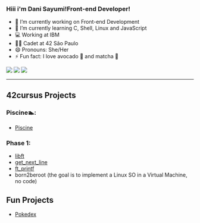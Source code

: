### Hiii i'm Dani Sayumi!Front-end Developer!

- 🔭 I’m currently working on Front-end Development
- 🌱 I’m currently learning C, Shell, Linux and JavaScript
- 💻 Working at IBM
- 🧑‍🚀 Cadet at 42 São Paulo
- 😄 Pronouns: She/Her
- ⚡ Fun fact: I love avocado 🥑 and matcha 🍵
  
<div> 
  <a href="https://www.instagram.com/dani_sayumin/" target="_blank"><img src="https://img.shields.io/badge/-Instagram-%23E4405F?style=for-the-badge&logo=instagram&logoColor=white" target="_blank"></a>
  <a href = "mailto:sayuminitta@gmail.com"><img src="https://img.shields.io/badge/-Gmail-%23333?style=for-the-badge&logo=gmail&logoColor=white" target="_blank"></a>
  <a href="https://www.linkedin.com/in/daniela-sayumi-nitta-7471741b4/" target="_blank"><img src="https://img.shields.io/badge/-LinkedIn-%230077B5?style=for-the-badge&logo=linkedin&logoColor=white" target="_blank"></a> 
  
</div>

---

## 42cursus Projects
### Piscine🏊:
- [Piscine](https://github.com/danisayumin/Piscine42)

### Phase 1:
- [libft](https://github.com/danisayumin/libft)
- [get_next_line](https://github.com/danisayumin/get_next_line)
- [ft_printf](https://github.com/danisayumin/printf)
- born2beroot (the goal is to implement a Linux SO in a Virtual Machine, no code)

## Fun Projects
- [Pokedex](https://github.com/danisayumin/Pokedex)
